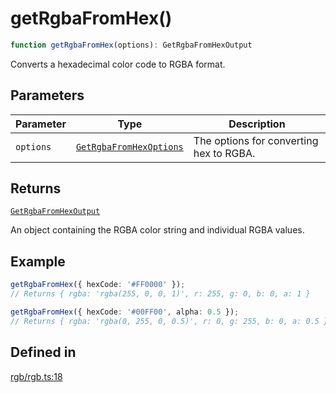 # getRgbaFromHex()

```ts
function getRgbaFromHex(options): GetRgbaFromHexOutput
```

Converts a hexadecimal color code to RGBA format.

## Parameters

| Parameter | Type | Description |
| ------ | ------ | ------ |
| `options` | [`GetRgbaFromHexOptions`](../interfaces/GetRgbaFromHexOptions.md) | The options for converting hex to RGBA. |

## Returns

[`GetRgbaFromHexOutput`](../interfaces/GetRgbaFromHexOutput.md)

An object containing the RGBA color string and individual RGBA values.

## Example

```ts
getRgbaFromHex({ hexCode: '#FF0000' });
// Returns { rgba: 'rgba(255, 0, 0, 1)', r: 255, g: 0, b: 0, a: 1 }

getRgbaFromHex({ hexCode: '#00FF00', alpha: 0.5 });
// Returns { rgba: 'rgba(0, 255, 0, 0.5)', r: 0, g: 255, b: 0, a: 0.5 }
```

## Defined in

[rgb/rgb.ts:18](https://github.com/Sillybit-io/colorhacks/blob/be6ec2547a222f5e280e5373351fa5f457444a8c/src/features/rgb/rgb.ts#L18)
